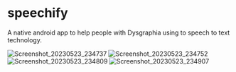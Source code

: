 # speechify
A native android app to help people with Dysgraphia using to speech to text technology.


![Screenshot_20230523_234737](https://github.com/Frankdroid7/speechify/assets/30746679/22f09eb6-b545-48d3-85ce-f8b531083495)
![Screenshot_20230523_234752](https://github.com/Frankdroid7/speechify/assets/30746679/7a388fff-59f4-4421-b72f-84cc334c4642)
![Screenshot_20230523_234809](https://github.com/Frankdroid7/speechify/assets/30746679/9cffb2a6-5716-4ad7-8f01-6ea19b2fa11f)
![Screenshot_20230523_234907](https://github.com/Frankdroid7/speechify/assets/30746679/cd7b9303-0039-4d95-b766-81d79729a2fb)
